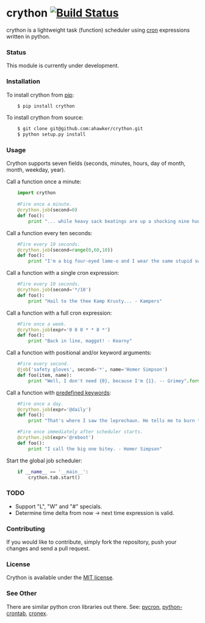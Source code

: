 # crython [![Build Status](https://travis-ci.org/ahawker/crython.png)](https://travis-ci.org/ahawker/crython)
crython is a lightweight task (function) scheduler using [cron](http://en.wikipedia.org/wiki/Cron) expressions written in python.

### Status
This module is currently under development.

### Installation
To install crython from [pip](https://pypi.python.org/pypi/pip):
```bash
    $ pip install crython
```

To install crython from source:
```bash
    $ git clone git@github.com:ahawker/crython.git
    $ python setup.py install
```

### Usage
Crython supports seven fields (seconds, minutes, hours, day of month, month, weekday, year).

Call a function once a minute:
```python
    import crython
    
    #Fire once a minute.
    @crython.job(second=0)
    def foo():
        print "... while heavy sack beatings are up a shocking nine hundred percent? - Kent Brockman"
```
        
Call a function every ten seconds:  
```python
    #Fire every 10 seconds.
    @crython.job(second=range(0,60,10))
    def foo():
        print "I'm a big four-eyed lame-o and I wear the same stupid sweater every day. - Homer's Brain"
```

Call a function with a single cron expression:
```python
    #Fire every 10 seconds.
    @crython.job(second='*/10')
    def foo():
        print "Hail to the thee Kamp Krusty... - Kampers"
```
        
Call a function with a full cron expression:
```python
    #Fire once a week.
    @crython.job(expr='0 0 0 * * 0 *')
    def foo():
        print "Back in line, maggot! - Kearny"
```

Call a function with positional and/or keyword arguments:
```python
    #Fire every second.
    @job('safety gloves', second='*', name='Homer Simpson')
    def foo(item, name):
        print "Well, I don't need {0}, because I'm {1}. -- Grimey".format(item, name)
```

Call a function with [predefined keywords](http://en.wikipedia.org/wiki/Cron#Predefined_scheduling_definitions):
```python
    #Fire once a day.
    @crython.job(expr='@daily')
    def foo():
        print "That's where I saw the leprechaun. He tells me to burn things! - Ralph Wiggum"
```

```python
    #Fire once immediately after scheduler starts.
    @crython.job(expr='@reboot')
    def foo():
        print "I call the big one bitey. - Homer Simpson"
```

Start the global job scheduler:  
```python
    if __name__ == '__main__':
        crython.tab.start()
```

### TODO
- Support "L", "W" and "#" specials.
- Determine time delta from now -> next time expression is valid.

### Contributing
If you would like to contribute, simply fork the repository, push your changes and send a pull request.

### License
Crython is available under the [MIT license](https://github.com/ahawker/crython/blob/master/LICENSE.md).

### See Other
There are similar python cron libraries out there.
See:
[pycron](http://www.kalab.com/freeware/pycron/pycron.htm),
[python-crontab](http://pypi.python.org/pypi/python-crontab/),
[cronex](https://github.com/jameseric/cronex).
